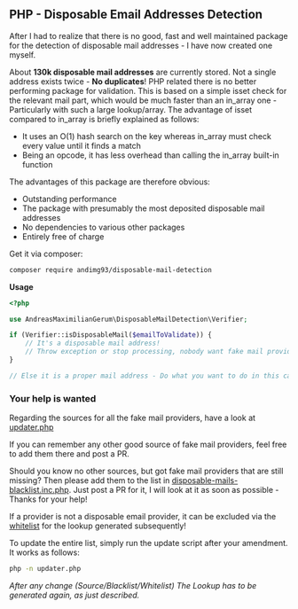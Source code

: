 ##  PHP - Disposable Email Addresses Detection

After I had to realize that there is no good, fast and well maintained package for the detection of disposable mail addresses - I have now created one myself. 

About **130k disposable mail addresses** are currently stored. Not a single address exists twice - **No duplicates**!
PHP related there is no better performing package for validation. This is based on a simple isset check for the relevant mail part, which would be much faster than an in_array one - Particularly with such a large lookup/array.
The advantage of isset compared to in_array is briefly explained as follows:
- It uses an O(1) hash search on the key whereas in_array must check every value until it finds a match
- Being an opcode, it has less overhead than calling the in_array built-in function

The advantages of this package are therefore obvious:
- Outstanding performance
- The package with presumably the most deposited disposable mail addresses
- No dependencies to various other packages
- Entirely free of charge

Get it via composer:
```bash
composer require andimg93/disposable-mail-detection
```

**Usage**
```php
<?php

use AndreasMaximilianGerum\DisposableMailDetection\Verifier;

if (Verifier::isDisposableMail($emailToValidate)) {
    // It's a disposable mail address!
    // Throw exception or stop processing, nobody want fake mail providers.
}

// Else it is a proper mail address - Do what you want to do in this case.
```

### Your help is wanted
Regarding the sources for all the fake mail providers, have a look at [updater.php](https://github.com/andimg93/DisposableMailDetection/blob/main/updater.php#L9 "updater.php")

If you can remember any other good source of fake mail providers, feel free to add them there and post a PR.

Should you know no other sources, but got fake mail providers that are still missing? Then please add them to the list in [disposable-mails-blacklist.inc.php](https://github.com/andimg93/DisposableMailDetection/blob/main/disposable-mails-blacklist.inc.php "disposable-mails-blacklist.inc.php"). Just post a PR for it, I will look at it as soon as possible - Thanks for your help!

If a provider is not a disposable email provider, it can be excluded via the [whitelist](https://github.com/andimg93/DisposableMailDetection/blob/main/disposable-mails-whitelist.inc.php "whitelist") for the lookup generated subsequently!

To update the entire list, simply run the update script after your amendment.
It works as follows:
```bash
php -n updater.php
```
*After any change (Source/Blacklist/Whitelist) The Lookup has to be generated again, as just described.*
